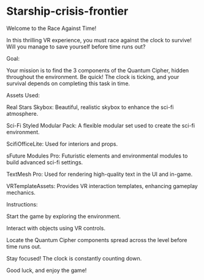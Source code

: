 # Starship-crisis-frontier
Welcome to the Race Against Time!

In this thrilling VR experience, you must race against the clock to survive! Will you manage to save yourself before time runs out?

Goal:

Your mission is to find the 3 components of the Quantum Cipher, hidden throughout the environment. Be quick! The clock is ticking, and your survival depends on completing this task in time.

Assets Used:

Real Stars Skybox: Beautiful, realistic skybox to enhance the sci-fi atmosphere.

Sci-Fi Styled Modular Pack: A flexible modular set used to create the sci-fi environment.

ScifiOfficeLite: Used for interiors and props.

sFuture Modules Pro: Futuristic elements and environmental modules to build advanced sci-fi settings.

TextMesh Pro: Used for rendering high-quality text in the UI and in-game.

VRTemplateAssets: Provides VR interaction templates, enhancing gameplay mechanics.

Instructions:

Start the game by exploring the environment.

Interact with objects using VR controls.

Locate the Quantum Cipher components spread across the level before time runs out.

Stay focused! The clock is constantly counting down.

Good luck, and enjoy the game!

 


